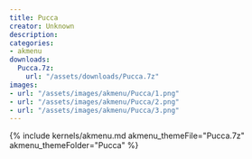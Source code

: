 ```yaml
---
title: Pucca
creator: Unknown
description: 
categories:
- akmenu
downloads:
  Pucca.7z:
    url: "/assets/downloads/Pucca.7z"
images:
- url: "/assets/images/akmenu/Pucca/1.png"
- url: "/assets/images/akmenu/Pucca/2.png"
- url: "/assets/images/akmenu/Pucca/3.png"
---
```


{% include kernels/akmenu.md akmenu_themeFile="Pucca.7z" akmenu_themeFolder="Pucca" %}
